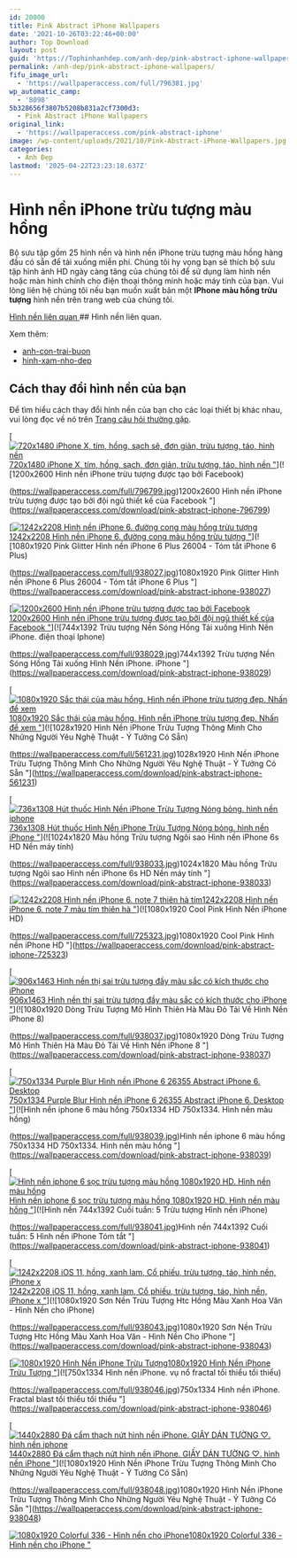 ```yaml
---
id: 20000
title: Pink Abstract iPhone Wallpapers
date: '2021-10-26T03:22:46+00:00'
author: Top Download
layout: post
guid: 'https://Tophinhanhdep.com/anh-dep/pink-abstract-iphone-wallpapers/'
permalink: /anh-dep/pink-abstract-iphone-wallpapers/
fifu_image_url:
  - 'https://wallpaperaccess.com/full/796381.jpg'
wp_automatic_camp:
  - '8098'
5b328656f3807b5208b831a2cf7300d3:
  - Pink Abstract iPhone Wallpapers
original_link:
  - 'https://wallpaperaccess.com/pink-abstract-iphone'
image: /wp-content/uploads/2021/10/Pink-Abstract-iPhone-Wallpapers.jpg
categories:
  - Ảnh Đẹp
lastmod: '2025-04-22T23:23:18.637Z'
---
```

# Hình nền iPhone trừu tượng màu hồng

Bộ sưu tập gồm 25 hình nền và hình nền iPhone trừu tượng màu hồng hàng đầu có sẵn để tải xuống miễn phí. Chúng tôi hy vọng bạn sẽ thích bộ sưu tập hình ảnh HD ngày càng tăng của chúng tôi để sử dụng làm hình nền hoặc màn hình chính cho điện thoại thông minh hoặc máy tính của bạn. Vui lòng liên hệ chúng tôi nếu bạn muốn xuất bản một **IPhone màu hồng trừu tượng** hình nền trên trang web của chúng tôi.

[Hình nền liên quan ](#related) ## Hình nền liên quan.

   
 Xem thêm:

   
- [anh-con-trai-buon](https://tophinhanhdep.com/anh-avatar/anh-con-trai-buon/)
- [hinh-xam-nho-dep](https://tophinhanhdep.com/hinh-xam-dep/hinh-xam-nho-dep/)

## Cách thay đổi hình nền của bạn

Để tìm hiểu cách thay đổi hình nền của bạn cho các loại thiết bị khác nhau, vui lòng đọc về nó trên [Trang câu hỏi thường gặp](https://tophinhanhdep.com/faq/).

  
[[![720x1480 iPhone X, tím, hồng, sạch sẽ, đơn giản, trừu tượng, táo, hình nền](https://wallpaperaccess.com/full/796381.jpg)720x1480 iPhone X, tím, hồng, sạch, đơn giản, trừu tượng, táo, hình nền "](https://wallpaperaccess.com/download/pink-abstract-iphone-796381)](![1200x2600 Hình nền iPhone trừu tượng được tạo bởi Facebook)

(https://wallpaperaccess.com/full/796799.jpg)1200x2600 Hình nền iPhone trừu tượng được tạo bởi đội ngũ thiết kế của Facebook "](https://wallpaperaccess.com/download/pink-abstract-iphone-796799)

[[![1242x2208 Hình nền iPhone 6.  đường cong màu hồng trừu tượng](https://wallpaperaccess.com/full/938026.jpg)1242x2208 Hình nền iPhone 6. đường cong màu hồng trừu tượng "](https://wallpaperaccess.com/download/pink-abstract-iphone-938026)](![1080x1920 Pink Glitter Hình nền iPhone 6 Plus 26004 - Tóm tắt iPhone 6 Plus)

(https://wallpaperaccess.com/full/938027.jpg)1080x1920 Pink Glitter Hình nền iPhone 6 Plus 26004 - Tóm tắt iPhone 6 Plus "](https://wallpaperaccess.com/download/pink-abstract-iphone-938027)

[[![1200x2600 Hình nền iPhone trừu tượng được tạo bởi Facebook](https://wallpaperaccess.com/full/938028.jpg)1200x2600 Hình nền iPhone trừu tượng được tạo bởi đội ngũ thiết kế của Facebook "](https://wallpaperaccess.com/download/pink-abstract-iphone-938028)](![744x1392 Trừu tượng Nền Sóng Hồng Tải xuống Hình Nền iPhone.  điện thoại Iphone)

(https://wallpaperaccess.com/full/938029.jpg)744x1392 Trừu tượng Nền Sóng Hồng Tải xuống Hình Nền iPhone. iPhone "](https://wallpaperaccess.com/download/pink-abstract-iphone-938029)

[[![1080x1920 Sắc thái của màu hồng.  Hình nền iPhone trừu tượng đẹp.  Nhấn để xem](https://wallpaperaccess.com/full/938030.png)1080x1920 Sắc thái của màu hồng. Hình nền iPhone trừu tượng đẹp. Nhấn để xem "](https://wallpaperaccess.com/download/pink-abstract-iphone-938030)](![1028x1920 Hình Nền iPhone Trừu Tượng Thông Minh Cho Những Người Yêu Nghệ Thuật - Ý Tưởng Có Sẵn)

(https://wallpaperaccess.com/full/561231.jpg)1028x1920 Hình Nền iPhone Trừu Tượng Thông Minh Cho Những Người Yêu Nghệ Thuật - Ý Tưởng Có Sẵn "](https://wallpaperaccess.com/download/pink-abstract-iphone-561231)

[[![736x1308 Hút thuốc Hình Nền iPhone Trừu Tượng Nóng bỏng.  hình nền iphone](https://wallpaperaccess.com/full/257814.jpg)736x1308 Hút thuốc Hình Nền iPhone Trừu Tượng Nóng bỏng. hình nền iPhone "](https://wallpaperaccess.com/download/pink-abstract-iphone-257814)](![1024x1820 Màu hồng Trừu tượng Ngôi sao Hình nền iPhone 6s HD Nền máy tính)

(https://wallpaperaccess.com/full/938033.jpg)1024x1820 Màu hồng Trừu tượng Ngôi sao Hình nền iPhone 6s HD Nền máy tính "](https://wallpaperaccess.com/download/pink-abstract-iphone-938033)

[[![1242x2208 Hình nền iPhone 6.  note 7 thiên hà tím](https://wallpaperaccess.com/full/938034.jpg)1242x2208 Hình nền iPhone 6. note 7 màu tím thiên hà "](https://wallpaperaccess.com/download/pink-abstract-iphone-938034)](![1080x1920 Cool Pink Hình Nền iPhone HD)

(https://wallpaperaccess.com/full/725323.jpg)1080x1920 Cool Pink Hình nền iPhone HD "](https://wallpaperaccess.com/download/pink-abstract-iphone-725323)

[[![906x1463 Hình nền thị sai trừu tượng đầy màu sắc có kích thước cho iPhone](https://wallpaperaccess.com/full/938036.jpg)906x1463 Hình nền thị sai trừu tượng đầy màu sắc có kích thước cho iPhone "](https://wallpaperaccess.com/download/pink-abstract-iphone-938036)](![1080x1920 Dòng Trừu Tượng Mô Hình Thiên Hà Màu Đỏ Tải Về Hình Nền iPhone 8)

(https://wallpaperaccess.com/full/938037.jpg)1080x1920 Dòng Trừu Tượng Mô Hình Thiên Hà Màu Đỏ Tải Về Hình Nền iPhone 8 "](https://wallpaperaccess.com/download/pink-abstract-iphone-938037)

[[![750x1334 Purple Blur Hình nền iPhone 6 26355 Abstract iPhone 6. Desktop](https://wallpaperaccess.com/full/938038.jpg)750x1334 Purple Blur Hình nền iPhone 6 26355 Abstract iPhone 6. Desktop "](https://wallpaperaccess.com/download/pink-abstract-iphone-938038)](![Hình nền iphone 6 màu hồng 750x1334 HD 750x1334.  Hình nền màu hồng)

(https://wallpaperaccess.com/full/938039.jpg)Hình nền iphone 6 màu hồng 750x1334 HD 750x1334. Hình nền màu hồng "](https://wallpaperaccess.com/download/pink-abstract-iphone-938039)

[[![Hình nền iphone 6 sọc trừu tượng màu hồng 1080x1920 HD.  Hình nền màu hồng](https://wallpaperaccess.com/full/938040.jpg)Hình nền iphone 6 sọc trừu tượng màu hồng 1080x1920 HD. Hình nền màu hồng "](https://wallpaperaccess.com/download/pink-abstract-iphone-938040)](![Hình nền 744x1392 Cuối tuần: 5 Trừu tượng Hình nền iPhone)

(https://wallpaperaccess.com/full/938041.jpg)Hình nền 744x1392 Cuối tuần: 5 Hình nền iPhone Tóm tắt "](https://wallpaperaccess.com/download/pink-abstract-iphone-938041)

[[![1242x2208 iOS 11, hồng, xanh lam, Cổ phiếu, trừu tượng, táo, hình nền, iPhone x](https://wallpaperaccess.com/full/938042.jpg)1242x2208 iOS 11, hồng, xanh lam, Cổ phiếu, trừu tượng, táo, hình nền, iPhone x "](https://wallpaperaccess.com/download/pink-abstract-iphone-938042)](![1080x1920 Sơn Nền Trừu Tượng Htc Hồng Màu Xanh Hoa Văn - Hình Nền cho iPhone)

(https://wallpaperaccess.com/full/938043.jpg)1080x1920 Sơn Nền Trừu Tượng Htc Hồng Màu Xanh Hoa Văn - Hình Nền Cho iPhone "](https://wallpaperaccess.com/download/pink-abstract-iphone-938043)

[[![1080x1920 Hình Nền iPhone Trừu Tượng](https://wallpaperaccess.com/full/938044.jpg)1080x1920 Hình Nền iPhone Trừu Tượng "](https://wallpaperaccess.com/download/pink-abstract-iphone-938044)](![750x1334 Hình nền iPhone.  vụ nổ fractal tối thiểu tối thiểu)

(https://wallpaperaccess.com/full/938046.jpg)750x1334 Hình nền iPhone. Fractal blast tối thiểu tối thiểu "](https://wallpaperaccess.com/download/pink-abstract-iphone-938046)

[[![1440x2880 Đá cẩm thạch nứt hình nền iPhone.  GIẤY DÁN TƯỜNG ♡.  hình nền iphone](https://wallpaperaccess.com/full/777538.jpg)1440x2880 Đá cẩm thạch nứt hình nền iPhone. GIẤY DÁN TƯỜNG ♡. hình nền iPhone "](https://wallpaperaccess.com/download/pink-abstract-iphone-777538)](![1080x1920 Hình Nền iPhone Trừu Tượng Thông Minh Cho Những Người Yêu Nghệ Thuật - Ý Tưởng Có Sẵn)

(https://wallpaperaccess.com/full/938048.jpg)1080x1920 Hình Nền iPhone Trừu Tượng Thông Minh Cho Những Người Yêu Nghệ Thuật - Ý Tưởng Có Sẵn "](https://wallpaperaccess.com/download/pink-abstract-iphone-938048)

[![1080x1920 Colorful 336 - Hình nền cho iPhone](https://wallpaperaccess.com/full/938049.jpg)1080x1920 Colorful 336 - Hình nền cho iPhone "](https://wallpaperaccess.com/download/pink-abstract-iphone-938049)
